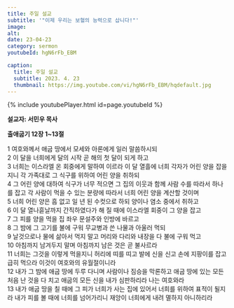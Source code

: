 ```yaml
---
title: 주일 설교
subtitle: '"이제 우리는 보혈의 능력으로 삽니다!"'
image: 
alt:
date: 23-04-23
category: sermon
youtubeId: hgN6rFb_EBM

caption:
  title: 주일 설교
  subtitle: 2023. 4. 23
  thumbnail: https://img.youtube.com/vi/hgN6rFb_EBM/hqdefault.jpg
---
```

{% include youtubePlayer.html id=page.youtubeId %}

**설교자: 서민우 목사**

**출애굽기 12장 1~13절**
<div class="bible-text overflow-auto">
1 여호와께서 애굽 땅에서 모세와 아론에게 일러 말씀하시되<br>
2 이 달을 너희에게 달의 시작 곧 해의 첫 달이 되게 하고<br>
3 너희는 이스라엘 온 회중에게 말하여 이르라 이 달 열흘에 너희 각자가 어린 양을 잡을지니 각 가족대로 그 식구를 위하여 어린 양을 취하되<br>
4 그 어린 양에 대하여 식구가 너무 적으면 그 집의 이웃과 함께 사람 수를 따라서 하나를 잡고 각 사람이 먹을 수 있는 분량에 따라서 너희 어린 양을 계산할 것이며<br>
5 너희 어린 양은 흠 없고 일 년 된 수컷으로 하되 양이나 염소 중에서 취하고<br>
6 이 달 열나흗날까지 간직하였다가 해 질 때에 이스라엘 회중이 그 양을 잡고<br>
7 그 피를 양을 먹을 집 좌우 문설주와 인방에 바르고<br>
8 그 밤에 그 고기를 불에 구워 무교병과 쓴 나물과 아울러 먹되<br>
9 날것으로나 물에 삶아서 먹지 말고 머리와 다리와 내장을 다 불에 구워 먹고<br>
10 아침까지 남겨두지 말며 아침까지 남은 것은 곧 불사르라<br>
11 너희는 그것을 이렇게 먹을지니 허리에 띠를 띠고 발에 신을 신고 손에 지팡이를 잡고 급히 먹으라 이것이 여호와의 유월절이니라<br>
12 내가 그 밤에 애굽 땅에 두루 다니며 사람이나 짐승을 막론하고 애굽 땅에 있는 모든 처음 난 것을 다 치고 애굽의 모든 신을 내가 심판하리라 나는 여호와라<br>
13 내가 애굽 땅을 칠 때에 그 피가 너희가 사는 집에 있어서 너희를 위하여 표적이 될지라 내가 피를 볼 때에 너희를 넘어가리니 재앙이 너희에게 내려 멸하지 아니하리라<br>
</div>
